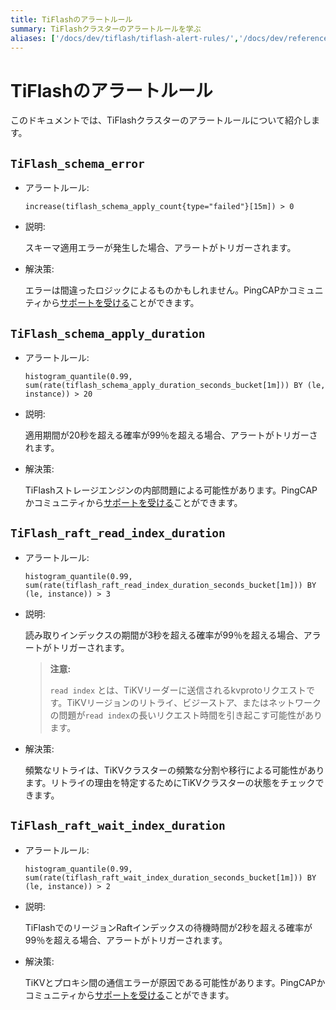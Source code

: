 ```yaml
---
title: TiFlashのアラートルール
summary: TiFlashクラスターのアラートルールを学ぶ
aliases: ['/docs/dev/tiflash/tiflash-alert-rules/','/docs/dev/reference/tiflash/alert-rules/']
---
```


# TiFlashのアラートルール

このドキュメントでは、TiFlashクラスターのアラートルールについて紹介します。

## `TiFlash_schema_error`

- アラートルール:

    `increase(tiflash_schema_apply_count{type="failed"}[15m]) > 0`

- 説明:

    スキーマ適用エラーが発生した場合、アラートがトリガーされます。

- 解決策:

    エラーは間違ったロジックによるものかもしれません。PingCAPかコミュニティから[サポートを受ける](/support.md)ことができます。

## `TiFlash_schema_apply_duration`

- アラートルール:

    `histogram_quantile(0.99, sum(rate(tiflash_schema_apply_duration_seconds_bucket[1m])) BY (le, instance)) > 20`

- 説明:

    適用期間が20秒を超える確率が99％を超える場合、アラートがトリガーされます。

- 解決策:

    TiFlashストレージエンジンの内部問題による可能性があります。PingCAPかコミュニティから[サポートを受ける](/support.md)ことができます。

## `TiFlash_raft_read_index_duration`

- アラートルール:

    `histogram_quantile(0.99, sum(rate(tiflash_raft_read_index_duration_seconds_bucket[1m])) BY (le, instance)) > 3`

- 説明:

    読み取りインデックスの期間が3秒を超える確率が99％を超える場合、アラートがトリガーされます。

    > **注意:**
    >
    > `read index` とは、TiKVリーダーに送信されるkvprotoリクエストです。TiKVリージョンのリトライ、ビジーストア、またはネットワークの問題が`read index`の長いリクエスト時間を引き起こす可能性があります。

- 解決策:

    頻繁なリトライは、TiKVクラスターの頻繁な分割や移行による可能性があります。リトライの理由を特定するためにTiKVクラスターの状態をチェックできます。

## `TiFlash_raft_wait_index_duration`

- アラートルール:

    `histogram_quantile(0.99, sum(rate(tiflash_raft_wait_index_duration_seconds_bucket[1m])) BY (le, instance)) > 2`

- 説明:

    TiFlashでのリージョンRaftインデックスの待機時間が2秒を超える確率が99％を超える場合、アラートがトリガーされます。

- 解決策:

    TiKVとプロキシ間の通信エラーが原因である可能性があります。PingCAPかコミュニティから[サポートを受ける](/support.md)ことができます。